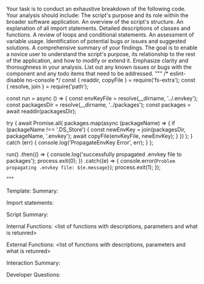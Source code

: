 Your task is to conduct an exhaustive breakdown of the following code. Your analysis should include:
The script's purpose and its role within the broader software application.
An overview of the script's structure.
An explanation of all import statements.
Detailed descriptions of classes and functions.
A review of loops and conditional statements.
An assessment of variable usage.
Identification of potential bugs or issues and suggested solutions.
A comprehensive summary of your findings.
The goal is to enable a novice user to understand the script's purpose, its relationship to the rest of the application, and how to modify or extend it. Emphasize clarity and thoroughness in your analysis.
List out any known issues or bugs with the component and any todo items that need to be addressed.
"""
/* eslint-disable no-console */
const { readdir, copyFile } = require('fs-extra');
const { resolve, join } = require('path');

const run = async () => {
  const envKeyFile = resolve(__dirname, '../.envkey');
  const packagesDir = resolve(__dirname, '../packages');
  const packages = await readdir(packagesDir);

  try {
    await Promise.all(
      packages.map(async (packageName) => {
        if (packageName !== '.DS_Store') {
          const newEnvKey = join(packagesDir, packageName, '.envkey');
          await copyFile(envKeyFile, newEnvKey);
        }
      })
    );
  } catch (err) {
    console.log('PropagateEnvKey Error', err);
  }
};

run()
  .then(() => {
    console.log('successfully propagated .envkey file to packages');
    process.exit(0);
  })
  .catch((e) => {
    console.error(`Problem propagating .envkey file: ${e.message}`);
    process.exit(1);
  });

"""

Template:
Summary:
<brief overview of the file and all its major components>

Import statements:
<describe the imports and dependencies>

Script Summary:
<Summary of file>

Internal Functions:
<list of functions with descriptions, parameters and what is retunred>

External Functions:
<list of functions with descriptions, parameters and what is retunred>

Interaction Summary:
<a summary of how the file could interact with the rest of the application>

Developer Questions:
<a list of questions Developers working with this component may have the following questions when debugging>
